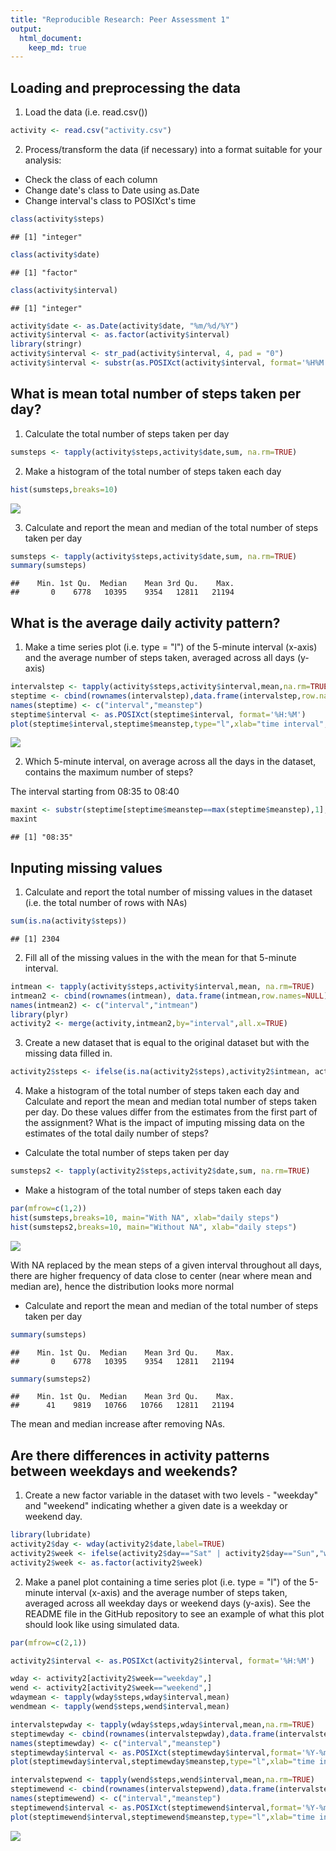 ```yaml
---
title: "Reproducible Research: Peer Assessment 1"
output: 
  html_document:
    keep_md: true
---
```



## Loading and preprocessing the data
1. Load the data (i.e. read.csv())



```r
activity <- read.csv("activity.csv")
```

2. Process/transform the data (if necessary) into a format suitable for your analysis: 

- Check the class of each column
- Change date's class to Date using as.Date
- Change interval's class to POSIXct's time


```r
class(activity$steps)
```

```
## [1] "integer"
```

```r
class(activity$date)
```

```
## [1] "factor"
```

```r
class(activity$interval)
```

```
## [1] "integer"
```

```r
activity$date <- as.Date(activity$date, "%m/%d/%Y")
activity$interval <- as.factor(activity$interval)
library(stringr)
activity$interval <- str_pad(activity$interval, 4, pad = "0")
activity$interval <- substr(as.POSIXct(activity$interval, format='%H%M'), 12, 16)
```

## What is mean total number of steps taken per day?

1. Calculate the total number of steps taken per day


```r
sumsteps <- tapply(activity$steps,activity$date,sum, na.rm=TRUE)
```

2. Make a histogram of the total number of steps taken each day


```r
hist(sumsteps,breaks=10)
```

![](PA1_template_files/figure-html/unnamed-chunk-4-1.png)<!-- -->

3. Calculate and report the mean and median of the total number of steps taken per day


```r
sumsteps <- tapply(activity$steps,activity$date,sum, na.rm=TRUE)
summary(sumsteps)
```

```
##    Min. 1st Qu.  Median    Mean 3rd Qu.    Max. 
##       0    6778   10395    9354   12811   21194
```

## What is the average daily activity pattern?

1. Make a time series plot (i.e. type = "l") of the 5-minute interval (x-axis) and the average number of steps taken, averaged across all days (y-axis)


```r
intervalstep <- tapply(activity$steps,activity$interval,mean,na.rm=TRUE)
steptime <- cbind(rownames(intervalstep),data.frame(intervalstep,row.names=NULL))
names(steptime) <- c("interval","meanstep")
steptime$interval <- as.POSIXct(steptime$interval, format='%H:%M')
plot(steptime$interval,steptime$meanstep,type="l",xlab="time interval",ylab=" average number of steps", main="Average number of steps across all days")
```

![](PA1_template_files/figure-html/unnamed-chunk-6-1.png)<!-- -->

2. Which 5-minute interval, on average across all the days in the dataset, contains the maximum number of steps?

The interval starting from 08:35 to 08:40



```r
maxint <- substr(steptime[steptime$meanstep==max(steptime$meanstep),1], 12,16)
maxint
```

```
## [1] "08:35"
```

## Inputing missing values

1. Calculate and report the total number of missing values in the dataset (i.e. the total number of rows with NAs)


```r
sum(is.na(activity$steps))
```

```
## [1] 2304
```

2. Fill all of the missing values in the with the mean for that 5-minute interval.


```r
intmean <- tapply(activity$steps,activity$interval,mean, na.rm=TRUE)
intmean2 <- cbind(rownames(intmean), data.frame(intmean,row.names=NULL))
names(intmean2) <- c("interval","intmean")
library(plyr)
activity2 <- merge(activity,intmean2,by="interval",all.x=TRUE)
```

3. Create a new dataset that is equal to the original dataset but with the missing data filled in.


```r
activity2$steps <- ifelse(is.na(activity2$steps),activity2$intmean, activity2$steps)
```

4. Make a histogram of the total number of steps taken each day and Calculate and report the mean and median total number of steps taken per day. Do these values differ from the estimates from the first part of the assignment? What is the impact of imputing missing data on the estimates of the total daily number of steps?

- Calculate the total number of steps taken per day


```r
sumsteps2 <- tapply(activity2$steps,activity2$date,sum, na.rm=TRUE)
```

- Make a histogram of the total number of steps taken each day


```r
par(mfrow=c(1,2))
hist(sumsteps,breaks=10, main="With NA", xlab="daily steps")
hist(sumsteps2,breaks=10, main="Without NA", xlab="daily steps")
```

![](PA1_template_files/figure-html/unnamed-chunk-12-1.png)<!-- -->

With NA replaced by the mean steps of a given interval throughout all days, there are higher frequency of data close to center (near where mean and median are), hence the distribution looks more normal

- Calculate and report the mean and median of the total number of steps taken per day


```r
summary(sumsteps)
```

```
##    Min. 1st Qu.  Median    Mean 3rd Qu.    Max. 
##       0    6778   10395    9354   12811   21194
```

```r
summary(sumsteps2)
```

```
##    Min. 1st Qu.  Median    Mean 3rd Qu.    Max. 
##      41    9819   10766   10766   12811   21194
```
The mean and median increase after removing NAs.

## Are there differences in activity patterns between weekdays and weekends?

1. Create a new factor variable in the dataset with two levels - "weekday" and "weekend" indicating whether a given date is a weekday or weekend day.


```r
library(lubridate)
activity2$day <- wday(activity2$date,label=TRUE)
activity2$week <- ifelse(activity2$day=="Sat" | activity2$day=="Sun","weekend","weekday")
activity2$week <- as.factor(activity2$week)
```

2. Make a panel plot containing a time series plot (i.e. type = "l") of the 5-minute interval (x-axis) and the average number of steps taken, averaged across all weekday days or weekend days (y-axis). See the README file in the GitHub repository to see an example of what this plot should look like using simulated data.


```r
par(mfrow=c(2,1))

activity2$interval <- as.POSIXct(activity2$interval, format='%H:%M')

wday <- activity2[activity2$week=="weekday",]
wend <- activity2[activity2$week=="weekend",]
wdaymean <- tapply(wday$steps,wday$interval,mean)
wendmean <- tapply(wend$steps,wend$interval,mean)

intervalstepwday <- tapply(wday$steps,wday$interval,mean,na.rm=TRUE)
steptimewday <- cbind(rownames(intervalstepwday),data.frame(intervalstepwday,row.names=NULL))
names(steptimewday) <- c("interval","meanstep")
steptimewday$interval <- as.POSIXct(steptimewday$interval,format='%Y-%m-%d %H:%M:%S')
plot(steptimewday$interval,steptimewday$meanstep,type="l",xlab="time interval",ylab=" average number of steps", main="Average number of steps on weekday")

intervalstepwend <- tapply(wend$steps,wend$interval,mean,na.rm=TRUE)
steptimewend <- cbind(rownames(intervalstepwend),data.frame(intervalstepwend,row.names=NULL))
names(steptimewend) <- c("interval","meanstep")
steptimewend$interval <- as.POSIXct(steptimewend$interval,format='%Y-%m-%d %H:%M:%S')
plot(steptimewend$interval,steptimewend$meanstep,type="l",xlab="time interval",ylab=" average number of steps", main="Average number of steps on weekend")
```

![](PA1_template_files/figure-html/unnamed-chunk-15-1.png)<!-- -->
